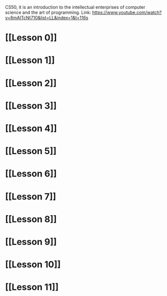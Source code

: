 CS50, it is an introduction to the intellectual enterprises of computer science and the art of programming.
Link: https://www.youtube.com/watch?v=8mAITcNt710&list=LL&index=1&t=116s

# [[Lesson 0]]

# [[Lesson 1]]

# [[Lesson 2]]

# [[Lesson 3]]

# [[Lesson 4]]

# [[Lesson 5]]

# [[Lesson 6]]

# [[Lesson 7]]

# [[Lesson 8]]

# [[Lesson 9]]

# [[Lesson 10]]

# [[Lesson 11]]
